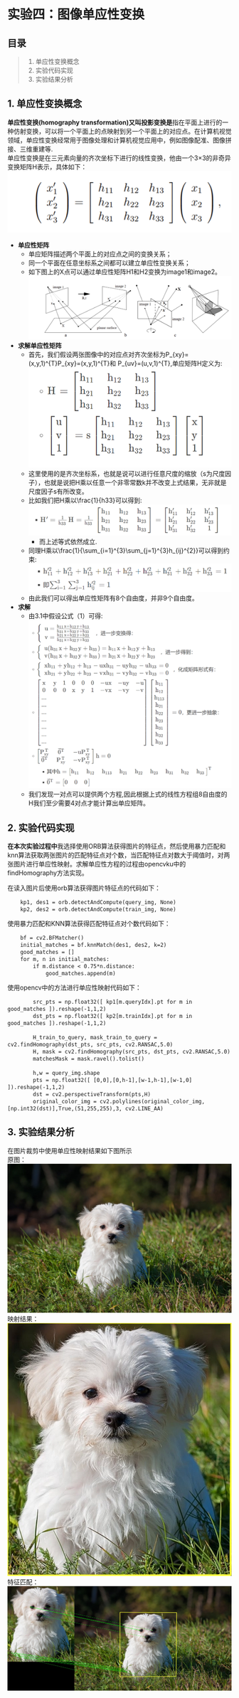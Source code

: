 # 实验四：图像单应性变换
## **目录**
> 1. 单应性变换概念
> 2. 实验代码实现
> 3. 实验结果分析

## 1. **单应性变换概念**
**单应性变换(homography transformation)又叫投影变换是**指在平面上进行的一种仿射变换，可以将一个平面上的点映射到另一个平面上的对应点。在计算机视觉领域，单应性变换经常用于图像处理和计算机视觉应用中，例如图像配准、图像拼接、三维重建等.  
单应性变换是在三元素向量的齐次坐标下进行的线性变换，他由一个3×3的非奇异变换矩阵H表示，具体如下：  
![单应性矩阵](pic/matric.png)  
- **单应性矩阵**
  - 单应矩阵描述两个平面上的对应点之间的变换关系；
  - 同一个平面在任意坐标系之间都可以建立单应性变换关系；
  - 如下图上的X点可以通过单应性矩阵H1和H2变换为image1和image2。  
![liezi](pic/picture2.png)  
- **求解单应性矩阵**
  - 首先，我们假设两张图像中的对应点对齐次坐标为P_{xy}=(x,y,1)^{T}P_{xy}=(x,y,1)^{T}和 P_{uv}=(u,v,1)^{T},单应矩阵H定义为:  
  ![test](pic/pic3.png)  
  - 这里使用的是齐次坐标系，也就是说可以进行任意尺度的缩放（s为尺度因子），也就是说把H乘以任意一个非零常数k并不改变上式结果，无非就是尺度因子s有所改变。  
  - 比如我们把H乘以\frac{1}{h33}可以得到:  
![pic](pic/pic4.png)  
    - 而上述等式依然成立.
  - 同理H乘以\frac{1}{\sum_{i=1}^{3}\sum_{j=1}^{3}h_{ij}^{2}}可以得到约束:
![pic5](pic/pic5.png)  
  - 由此我们可以得出单应性矩阵有8个自由度，并非9个自由度。
- **求解**
  - 由3.1中假设公式（1）可得:
  ![pic6](pic/pic6.png)
  - 我们发现一对点可以提供两个方程,因此根据上式的线性方程组8自由度的H我们至少需要4对点才能计算出单应矩阵。  



## **2. 实验代码实现**
**在本次实验过程中**我选择使用ORB算法获得图片的特征点，然后使用暴力匹配和knn算法获取两张图片的匹配特征点对个数，当匹配特征点对数大于阈值时，对两张图片进行单应性映射。求解单应性方程的过程由opencvku中的findHomography方法实现。  

在读入图片后使用orb算法获得图片特征点的代码如下： 
~~~
    kp1, des1 = orb.detectAndCompute(query_img, None)
    kp2, des2 = orb.detectAndCompute(train_img, None)
~~~ 

使用暴力匹配和KNN算法获得匹配特征点对个数代码如下：
~~~
    bf = cv2.BFMatcher()
    initial_matches = bf.knnMatch(des1, des2, k=2)
    good_matches = []
    for m, n in initial_matches:
        if m.distance < 0.75*n.distance:
            good_matches.append(m)

~~~
使用opencv中的方法进行单应性映射代码如下：
~~~
        src_pts = np.float32([ kp1[m.queryIdx].pt for m in good_matches ]).reshape(-1,1,2)
        dst_pts = np.float32([ kp2[m.trainIdx].pt for m in good_matches ]).reshape(-1,1,2)

        H_train_to_query, mask_train_to_query = cv2.findHomography(dst_pts, src_pts, cv2.RANSAC,5.0)
        H, mask = cv2.findHomography(src_pts, dst_pts, cv2.RANSAC,5.0)
        matchesMask = mask.ravel().tolist()

        h,w = query_img.shape
        pts = np.float32([ [0,0],[0,h-1],[w-1,h-1],[w-1,0] ]).reshape(-1,1,2)
        dst = cv2.perspectiveTransform(pts,H)
        original_color_img = cv2.polylines(original_color_img,[np.int32(dst)],True,(51,255,255),3, cv2.LINE_AA)

~~~

## **3. 实验结果分析**
在图片裁剪中使用单应性映射结果如下图所示  
原图：  
![origin](src_img/original.jpg)  
映射结果：  
![result](src_img/result.jpg)  
特征匹配：  
![match](src_img/features_matching.jpg)
